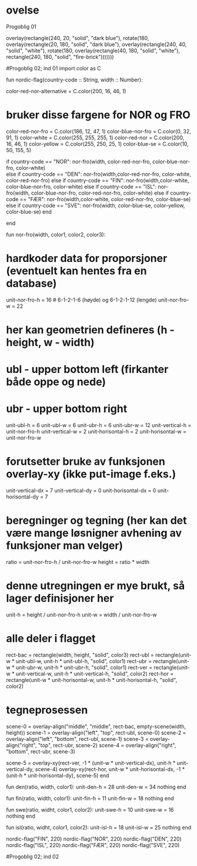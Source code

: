 # ovelse
Progoblig 01

overlay(rectangle(240, 20, "solid", "dark blue"),
  rotate(180,
    overlay(rectangle(20, 180, "solid", "dark blue"),
overlay(rectangle(240, 40, "solid", "white"),
    rotate(180,
          overlay(rectangle(40, 180, "solid", "white"),
            rectangle(240, 180, "solid", "fire-brick")))))))



#Progoblig 02; ind 01
import color as C

fun nordic-flag(country-code :: String, width :: Number):
  
  color-red-nor-alternative = C.color(200, 16, 46, 1) 
  
  # bruker disse fargene for NOR og FRO
  color-red-nor-fro = C.color(186, 12, 47, 1)
  color-blue-nor-fro = C.color(0, 32, 91, 1)
  color-white = C.color(255, 255, 255, 1)
  color-red-nor = C.color(200, 16, 46, 1)
  color-yellow = C.color(255, 250, 25, 1)
  color-blue-se = C.color(10, 50, 155, 5)
 
 
  if country-code == "NOR":
    nor-fro(width, color-red-nor-fro, color-blue-nor-fro, color-white)   
  else if country-code == "DEN": 
    nor-fro(width,color-red-nor-fro, color-white, color-red-nor-fro)
  else if country-code == "FIN":
   nor-fro(width,color-white, color-blue-nor-fro, color-white)
  else if country-code == "ISL":
    nor-fro(width, color-blue-nor-fro, color-red-nor-fro, color-white)
  else if country-code == "FÆR":
    nor-fro(width,color-white, color-red-nor-fro, color-blue-se)
  else if country-code == "SVE": 
    nor-fro(width, color-blue-se, color-yellow,  color-blue-se)
  end
  
end 

fun nor-fro(width, color1, color2, color3):
  # hardkoder data for proporsjoner (eventuelt kan hentes fra en database)
  unit-nor-fro-h = 16 # 6-1-2-1-6 (høyde) og 6-1-2-1-12 (lengde)
  unit-nor-fro-w = 22 
  # her kan geometrien defineres (h - height, w - width)
  # ubl - upper bottom left (firkanter både oppe og nede)
  # ubr - upper bottom right 
  unit-ubl-h = 6
  unit-ubl-w = 6
  unit-ubr-h = 6
  unit-ubr-w = 12
  unit-vertical-h = unit-nor-fro-h
  unit-vertical-w = 2
  unit-horisontal-h = 2
  unit-horisontal-w = unit-nor-fro-w
  # forutsetter bruke av funksjonen overlay-xy (ikke put-image f.eks.)
  unit-vertical-dx = 7
  unit-vertical-dy = 0
  unit-horisontal-dx = 0
  unit-horisontal-dy = 7
  
  # beregninger og tegning (her kan det være mange løsnigner avhening av funksjoner man velger)
  ratio = unit-nor-fro-h / unit-nor-fro-w
  height = ratio * width
  
  # denne utregningen er mye brukt, så lager definisjoner her
  unit-h = height / unit-nor-fro-h
  unit-w = width / unit-nor-fro-w
  
  # alle deler i flagget
  rect-bac = rectangle(width, height, "solid", color3)
  rect-ubl = rectangle(unit-w * unit-ubl-w, unit-h * unit-ubl-h, "solid", color1)
  rect-ubr = rectangle(unit-w * unit-ubr-w, unit-h * unit-ubr-h, "solid", color1)
  rect-ver = rectangle(unit-w * unit-vertical-w, unit-h * unit-vertical-h, "solid", color2)
  rect-hor = rectangle(unit-w * unit-horisontal-w, unit-h * unit-horisontal-h, "solid", color2) 

  # tegneprosessen
  scene-0 = overlay-align("middle", "middle", rect-bac, empty-scene(width, height))
  scene-1 = overlay-align("left", "top", rect-ubl, scene-0) 
  scene-2 = overlay-align("left", "bottom", rect-ubl, scene-1)
  scene-3 = overlay-align("right", "top", rect-ubr, scene-2)
  scene-4 = overlay-align("right", "bottom", rect-ubr, scene-3)
  
  
  scene-5 = overlay-xy(rect-ver, -1 * (unit-w * unit-vertical-dx), unit-h * unit-vertical-dy, scene-4)
  overlay-xy(rect-hor, unit-w * unit-horisontal-dx, -1 * (unit-h * unit-horisontal-dy), scene-5)
end

fun den(ratio, width, color1):
  unit-den-h = 28
  unit-den-w = 34
  nothing
end

fun fin(ratio, width, color1):
  unit-fin-h = 11
  unit-fin-w = 18 
  nothing
end

fun swe(ratio, widht, color1, color2):
  unit-swe-h = 10
  unit-swe-w = 16
  nothing
end

fun isl(ratio, widht, color1, color2):
  unit-isl-h = 18
  unit-isl-w = 25
  nothing
end


nordic-flag("FIN", 220)
nordic-flag("NOR", 220)
nordic-flag("DEN", 220)
nordic-flag("ISL", 220)
nordic-flag("FÆR", 220)
nordic-flag("SVE", 220)

#Progoblig 02; ind 02
